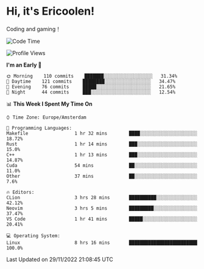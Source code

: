 # Hi, it's Ericoolen!
Coding and gaming！

<!--START_SECTION:waka-->
![Code Time](http://img.shields.io/badge/Code%20Time-542%20hrs%2031%20mins-blue)

![Profile Views](http://img.shields.io/badge/Profile%20Views-6-blue)

**I'm an Early 🐤** 

```text
🌞 Morning    110 commits    ███████░░░░░░░░░░░░░░░░░░   31.34% 
🌆 Daytime    121 commits    ████████░░░░░░░░░░░░░░░░░   34.47% 
🌃 Evening    76 commits     █████░░░░░░░░░░░░░░░░░░░░   21.65% 
🌙 Night      44 commits     ███░░░░░░░░░░░░░░░░░░░░░░   12.54%

```


📊 **This Week I Spent My Time On** 

```text
⌚︎ Time Zone: Europe/Amsterdam

💬 Programming Languages: 
Makefile                 1 hr 32 mins        ████░░░░░░░░░░░░░░░░░░░░░   18.72% 
Rust                     1 hr 14 mins        ███░░░░░░░░░░░░░░░░░░░░░░   15.0% 
C++                      1 hr 13 mins        ███░░░░░░░░░░░░░░░░░░░░░░   14.87% 
Cuda                     54 mins             ██░░░░░░░░░░░░░░░░░░░░░░░   11.0% 
Other                    37 mins             ██░░░░░░░░░░░░░░░░░░░░░░░   7.6%

🔥 Editors: 
CLion                    3 hrs 28 mins       ██████████░░░░░░░░░░░░░░░   42.12% 
Neovim                   3 hrs 5 mins        █████████░░░░░░░░░░░░░░░░   37.47% 
VS Code                  1 hr 41 mins        █████░░░░░░░░░░░░░░░░░░░░   20.41%

💻 Operating System: 
Linux                    8 hrs 16 mins       █████████████████████████   100.0%

```


 Last Updated on 29/11/2022 21:08:45 UTC
<!--END_SECTION:waka-->

